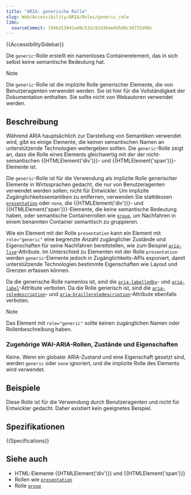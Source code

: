```yaml
---
title: "ARIA: generische Rolle"
slug: Web/Accessibility/ARIA/Roles/generic_role
l10n:
  sourceCommit: 194bd13942ad0c532c92d364e0d5d0c36732d98c
---
```


{{AccessibilitySidebar}}

Die `generic`-Rolle erstellt ein namenloses Containerelement, das in sich selbst keine semantische Bedeutung hat.

> [!NOTE]
> Die `generic`-Rolle ist die implizite Rolle generischer Elemente, die von Benutzeragenten verwendet werden. Sie ist hier für die Vollständigkeit der Dokumentation enthalten. Sie sollte nicht von Webautoren verwendet werden.

## Beschreibung

Während ARIA hauptsächlich zur Darstellung von Semantiken verwendet wird, gibt es einige Elemente, die keinen semantischen Namen an unterstützende Technologien weitergeben sollten. Die `generic`-Rolle zeigt an, dass die Rolle eines Elements gleichwertig mit der der nicht-semantischen {{HTMLElement('div')}}- und {{HTMLElement('span')}}-Elemente ist.

Die `generic`-Rolle ist für die Verwendung als implizite Rolle generischer Elemente in Wirtssprachen gedacht, die nur von Benutzeragenten verwendet werden sollen; nicht für Entwickler. Um implizite Zugänglichkeitssemantiken zu entfernen, verwenden Sie stattdessen [`presentation`](/de/docs/Web/Accessibility/ARIA/Roles/presentation_role) oder `none`, die {{HTMLElement('div')}}- und {{HTMLElement('span')}}-Elemente, die keine semantische Bedeutung haben, oder semantische Containerrollen wie [`group`](/de/docs/Web/Accessibility/ARIA/Roles/group_role), um Nachfahren in einem benannten Container semantisch zu gruppieren.

Wie ein Element mit der Rolle `presentation` kann ein Element mit `role="generic"` eine begrenzte Anzahl zugänglicher Zustände und Eigenschaften für seine Nachfahren bereitstellen, wie zum Beispiel [`aria-live`](/de/docs/Web/Accessibility/ARIA/Attributes/aria-live)-Attribute. Im Unterschied zu Elementen mit der Rolle `presentation` werden `generic`-Elemente jedoch in Zugänglichkeits-APIs exponiert, damit unterstützende Technologien bestimmte Eigenschaften wie Layout und Grenzen erfassen können.

Da die generische Rolle namenlos ist, sind die [`aria-labelledby`](/de/docs/Web/Accessibility/ARIA/Attributes/aria-labelledby)- und [`aria-label`](/de/docs/Web/Accessibility/ARIA/Attributes/aria-label)-Attribute verboten. Da die Rolle generisch ist, sind die [`aria-roledescription`](/de/docs/Web/Accessibility/ARIA/Attributes/aria-roledescription)- und [`aria-brailleroledescription`](/de/docs/Web/Accessibility/ARIA/Attributes/aria-brailleroledescription)-Attribute ebenfalls verboten.

> [!NOTE]
> Das Element mit `role="generic"` sollte keinen zugänglichen Namen oder Rollenbeschreibung haben.

### Zugehörige WAI-ARIA-Rollen, Zustände und Eigenschaften

Keine. Wenn ein globaler ARIA-Zustand und eine Eigenschaft gesetzt sind, werden `generic` oder `none` ignoriert, und die implizite Rolle des Elements wird verwendet.

## Beispiele

Diese Rolle ist für die Verwendung durch Benutzeragenten und nicht für Entwickler gedacht. Daher existiert kein geeignetes Beispiel.

## Spezifikationen

{{Specifications}}

## Siehe auch

- HTML-Elemente {{HTMLElement('div')}} und {{HTMLElement('span')}}
- Rollen wie [`presentation`](/de/docs/Web/Accessibility/ARIA/Roles/presentation_role)
- Rolle [`group`](/de/docs/Web/Accessibility/ARIA/Roles/group_role)
